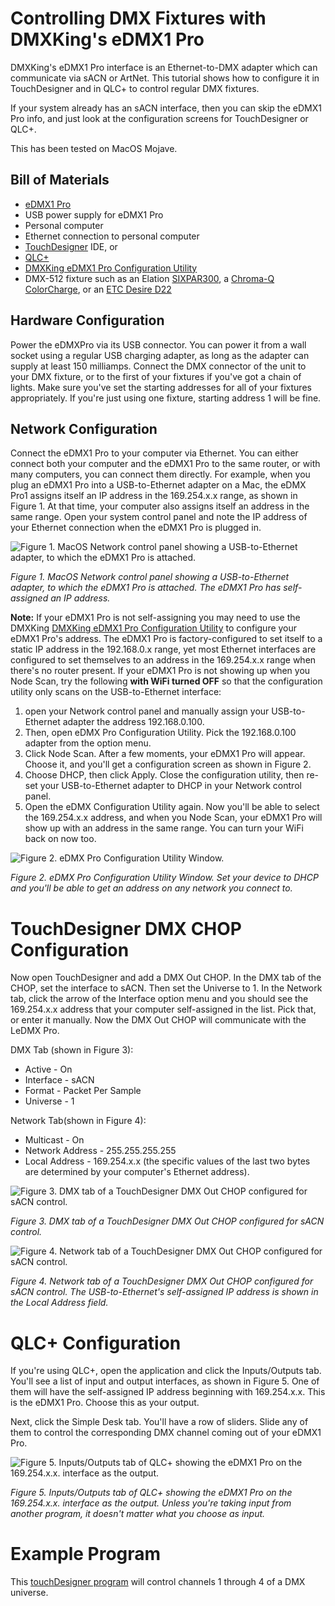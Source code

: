 # Controlling DMX Fixtures with DMXKing's eDMX1 Pro 
DMXKing's eDMX1 Pro interface is an Ethernet-to-DMX adapter which can communicate via sACN or ArtNet. This tutorial shows how to configure it in TouchDesigner and in QLC+ to control regular DMX fixtures.

If your system already has an sACN interface, then you can skip the eDMX1 Pro info, and just look at the configuration screens for TouchDesigner or QLC+.

This has been tested on MacOS Mojave.

## Bill of Materials

* [eDMX1 Pro](https://dmxking.com/artnetsacn/edmx1-pro) 
* USB power supply for eDMX1 Pro
* Personal computer
* Ethernet connection to personal computer
* [TouchDesigner](https://derivative.ca/product) IDE, or 
* [QLC+](https://www.qlcplus.org/)
* [DMXKing eDMX1 Pro Configuration Utility](https://dmxking.com/artnetsacn/edmx1-pro)
* DMX-512 fixture such as an Elation [SIXPAR300](https://www.elationlighting.com/sixpar-300), a [Chroma-Q ColorCharge](https://chroma-q.com/products/color-charge), or an [ETC Desire D22](https://www.etcconnect.com/Products/Lighting-Fixtures/Desire-D22/Features.aspx?utm_campaign=Selador)

## Hardware Configuration
Power the eDMXPro via its USB connector. You can power it from a wall socket using a regular USB charging adapter, as long as the adapter can supply at least 150 milliamps. Connect the DMX connector of the unit to your DMX fixture, or to the first of your fixtures if you've got a chain of lights. Make sure you've set the starting addresses for all of your fixtures appropriately. If you're just using one fixture, starting address 1 will be fine.

## Network Configuration
 Connect the eDMX1 Pro to your computer via Ethernet. You can either connect both your computer and the eDMX1 Pro to the same router, or with many computers, you can connect them directly. For example, when you plug an eDMX1 Pro into a USB-to-Ethernet adapter on a Mac, the eDMX Pro1 assigns itself an IP address in the 169.254.x.x range, as shown in Figure 1. At that time, your computer also assigns itself an address in the same range. Open your system control panel and note the IP address of your Ethernet connection when the eDMX1 Pro is plugged in.

 ![Figure 1. MacOS Network control panel showing a USB-to-Ethernet adapter, to which the eDMX1 Pro is attached.](img/macos-usb-ethernet-control-config.png)

_Figure 1. MacOS Network control panel showing a USB-to-Ethernet adapter, to which the eDMX1 Pro is attached. The eDMX1 Pro has self-assigned an IP address._ 

 **Note:**  If your eDMX1 Pro is not self-assigning you may need to use the DMXKing [DMXKing eDMX1 Pro Configuration Utility](https://dmxking.com/artnetsacn/edmx1-pro) to configure your eDMX1 Pro's address. The eDMX1 Pro is factory-configured to set itself to a static IP address in the 192.168.0.x range, yet most Ethernet interfaces are configured to set themselves to an address in the 169.254.x.x range when there's no router present.  If your eDMX1 Pro is not showing up when you Node Scan, try the following **with WiFi turned OFF** so that the configuration utility only scans on the USB-to-Ethernet interface:
 
1. open your Network control panel and manually assign your USB-to-Ethernet adapter the address 192.168.0.100. 
2. Then, open eDMX Pro Configuration Utility. Pick the 192.168.0.100 adapter from the option menu.
3. Click Node Scan. After a few moments, your eDMX1 Pro will appear. Choose it, and you'll get a configuration screen as shown in Figure 2. 
4. Choose DHCP, then click Apply. Close the configuration utility, then re-set your USB-to-Ethernet adapter to DHCP in your Network control panel.
5. Open the eDMX Configuration Utility again. Now  you'll be able to select the 169.254.x.x address, and when you Node Scan, your eDMX1 Pro will show up with an address in the same range. You can turn your WiFi back on now too. 

![Figure 2. eDMX Pro Configuration Utility Window.](img/edmx-config-window-2.png)

_Figure 2. eDMX Pro Configuration Utility Window. Set your device to DHCP and you'll be able to get an address on any network you connect to._ 

# TouchDesigner DMX CHOP Configuration
Now open TouchDesigner and add a DMX Out CHOP. In the DMX tab of the CHOP, set the interface to sACN. Then set the Universe to 1. In the Network tab, click the arrow of the Interface option menu and you should see the 169.254.x.x address that your computer self-assigned in the list. Pick that, or enter it manually. Now the DMX Out CHOP will communicate with the LeDMX Pro. 

DMX Tab (shown in Figure 3):
* Active - On  
* Interface - sACN
* Format - Packet Per Sample
* Universe - 1

Network Tab(shown in Figure 4):
* Multicast - On
* Network Address - 255.255.255.255
* Local Address - 169.254.x.x (the specific values of the last two bytes are determined by your computer's Ethernet address).


 ![Figure 3. DMX tab of a TouchDesigner DMX Out CHOP configured for sACN control.](img/DMX-CHOP-DMX-tab.png)

_Figure 3. DMX tab of a TouchDesigner DMX Out CHOP configured for sACN control._ 

![Figure 4. Network tab of a TouchDesigner DMX Out CHOP configured for sACN control.](img/DMX-CHOP-network-tab.png)

_Figure 4. Network tab of a TouchDesigner DMX Out CHOP configured for sACN control. The USB-to-Ethernet's self-assigned IP address is shown in the Local Address field._ 

# QLC+ Configuration
If you're using QLC+, open the application and click the Inputs/Outputs tab. You'll see a list of input and output interfaces, as shown in Figure 5. One of them will have the self-assigned IP address beginning with 169.254.x.x. This is the eDMX1 Pro. Choose this as your output. 

Next, click the Simple Desk tab. You'll have a row of sliders. Slide any of them to control the corresponding DMX channel coming out of your eDMX1 Pro. 

![Figure 5. Inputs/Outputs tab of QLC+ showing the eDMX1 Pro on the 169.254.x.x. interface as the output.](img/edmd1-pro-qlc-plus-config.png)

_Figure 5. Inputs/Outputs tab of QLC+ showing the eDMX1 Pro on the 169.254.x.x. interface as the output. Unless you're taking input from another program, it doesn't matter what you choose as input._ 

# Example Program
This [touchDesigner program](https://github.com/tigoe/DMX-Examples/blob/master/TouchDesigner-Examples/eDMX-pro1-4-channel_Fixture.toe)  will control channels 1 through 4 of a DMX universe. 
